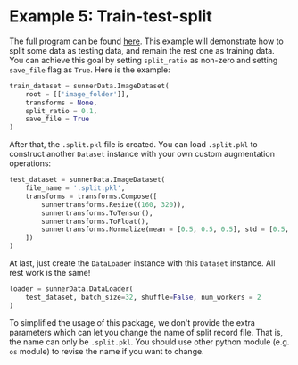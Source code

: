 # Example 5: Train-test-split

The full program can be found [here](https://github.com/SunnerLi/Torchvision_sunner/blob/master/example/simple_split_example.py). This example will demonstrate how to split some data as testing data, and remain the rest one as training data. You can achieve this goal by setting ``split_ratio`` as non-zero and setting ``save_file`` flag as ``True``. Here is the example:
```python
train_dataset = sunnerData.ImageDataset(
    root = [['image_folder']], 
    transforms = None, 
    split_ratio = 0.1, 
    save_file = True
)
```

After that, the ``.split.pkl`` file is created. You can load ``.split.pkl`` to construct another ``Dataset`` instance with your own custom augmentation operations:
```python
test_dataset = sunnerData.ImageDataset(
    file_name = '.split.pkl',
    transforms = transforms.Compose([
        sunnertransforms.Resize((160, 320)),
        sunnertransforms.ToTensor(),
        sunnertransforms.ToFloat(),
        sunnertransforms.Normalize(mean = [0.5, 0.5, 0.5], std = [0.5, 0.5, 0.5]),
    ])
)
```

At last, just create the ``DataLoader`` instance with this ``Dataset`` instance. All rest work is the same!
```python
loader = sunnerData.DataLoader(
    test_dataset, batch_size=32, shuffle=False, num_workers = 2
)
```

To simplified the usage of this package, we don't provide the extra parameters which can let you change the name of split record file. That is, the name can only be ``.split.pkl``. You should use other python module (e.g. ``os`` module) to revise the name if you want to change. 